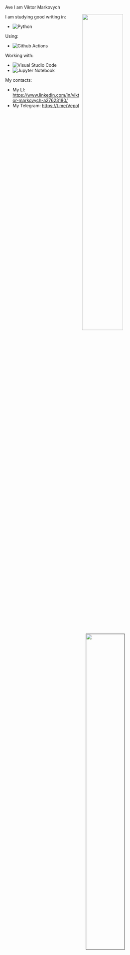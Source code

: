 Ave I am Viktor Markovych

[<img align="right" width="51%" src="https://github-readme-stats.vercel.app/api?username=ViktorMarkovych&show_icons=true&icon_color=CE1D2D&text_color=718096&bg_color=ffffff&hide_title=true" />](https://metrics.lecoq.io/imp2002?template=classic)

I am studying good writing in:
* ![Python](https://img.shields.io/badge/Python-14354C?style=for-the-badge&logo=python&logoColor=white)
[<img align="right" width="51%" src="https://github-readme-stats.vercel.app/api/top-langs/?username=ViktorMarkovych&layout=compact" />]()

Using:
* ![Github Actions](http://img.shields.io/badge/-Github%20Actions-2088FF?style=for-the-badge&logo=github-actions&logoColor=ffffff)


Working with:
* ![Visual Studio Code](https://img.shields.io/badge/Visual%20Studio%20Code-0078d7.svg?style=for-the-badge&logo=visual-studio-code&logoColor=white)
* ![Jupyter Notebook](https://img.shields.io/badge/jupyter-%23FA0F00.svg?style=for-the-badge&logo=jupyter&logoColor=white)



My contacts:
* My LI: https://www.linkedin.com/in/viktor-markovych-a27623180/
* My Telegram: https://t.me/Vepol
